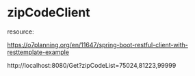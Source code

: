 # zipCodeClient

resource:

https://o7planning.org/en/11647/spring-boot-restful-client-with-resttemplate-example

http://localhost:8080/Get?zipCodeList=75024,81223,99999
